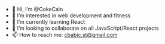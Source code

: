 - 👋 Hi, I’m @CokeCain
- 👀 I’m interested in web development and fitness
- 🌱 I’m currently learning React 
- 💞️ I’m looking to collaborate on all JavaScript/React projects
- 📫 How to reach me: cbabic.st@gmail.com 

<!---
CokeCain/CokeCain is a ✨ special ✨ repository because its `README.md` (this file) appears on your GitHub profile.
You can click the Preview link to take a look at your changes.
--->
